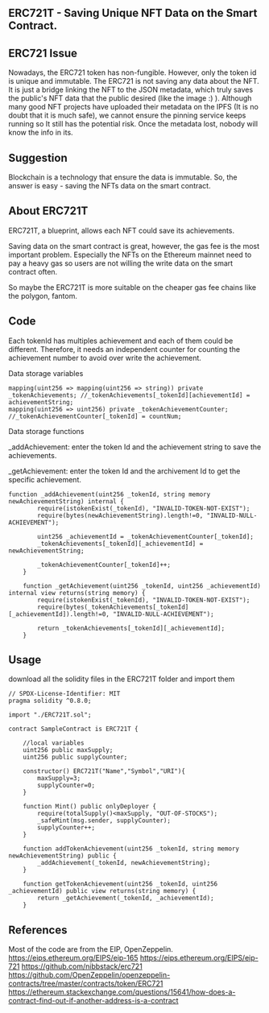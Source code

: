 ## ERC721T - Saving Unique NFT Data on the Smart Contract.

## ERC721 Issue
Nowadays, the ERC721 token has non-fungible. However, only the token id is unique and immutable. The ERC721 is not saving any data about the NFT. It is just a bridge linking the NFT to the JSON metadata, which truly saves the public's NFT data that the public desired (like the image :) ). Although many good NFT projects have uploaded their metadata on the IPFS (It is no doubt that it is much safe), we cannot ensure the pinning service keeps running so It still has the potential risk. Once the metadata lost, nobody will know the info in its.

## Suggestion
Blockchain is a technology that ensure the data is immutable. So, the answer is easy - saving the NFTs data on the smart contract.

## About ERC721T
ERC721T, a blueprint, allows each NFT could save its achievements.

Saving data on the smart contract is great, however, the gas fee is the most important problem. Especially the NFTs on the Ethereum mainnet need to pay a heavy gas so users are not willing the write data on the smart contract often.

So maybe the ERC721T is more suitable on the cheaper gas fee chains like the polygon, fantom.

## Code
Each tokenId has multiples achievement and each of them could be different. Therefore, it needs an independent counter for counting the achievement number to avoid over write the achievement.

Data storage variables
```solidity
mapping(uint256 => mapping(uint256 => string)) private _tokenAchievements; //_tokenAchievements[_tokenId][achievementId] = achievementString;
mapping(uint256 => uint256) private _tokenAchievementCounter; //_tokenAchievementCounter[_tokenId] = countNum;
```

Data storage functions

_addAchievement: enter the token Id and the achievement string to save the achievements.

_getAchievement: enter the token Id and the archivement Id to get the specific achievement.

```solidity
function _addAchievement(uint256 _tokenId, string memory newAchievementString) internal {
        require(istokenExist(_tokenId), "INVALID-TOKEN-NOT-EXIST");
        require(bytes(newAchievementString).length!=0, "INVALID-NULL-ACHIEVEMENT");

        uint256 _achievementId = _tokenAchievementCounter[_tokenId];
        _tokenAchievements[_tokenId][_achievementId] = newAchievementString;

        _tokenAchievementCounter[_tokenId]++;
    }

    function _getAchievement(uint256 _tokenId, uint256 _achievementId) internal view returns(string memory) {
        require(istokenExist(_tokenId), "INVALID-TOKEN-NOT-EXIST");
        require(bytes(_tokenAchievements[_tokenId][_achievementId]).length!=0, "INVALID-NULL-ACHIEVEMENT");

        return _tokenAchievements[_tokenId][_achievementId];
    } 
```

## Usage
download all the solidity files in the ERC721T folder and import them

```solidity
// SPDX-License-Identifier: MIT
pragma solidity ^0.8.0;

import "./ERC721T.sol";

contract SampleContract is ERC721T {

    //local variables
    uint256 public maxSupply;
    uint256 public supplyCounter;

    constructor() ERC721T("Name","Symbol","URI"){
        maxSupply=3;
        supplyCounter=0;
    }

    function Mint() public onlyDeployer {
        require(totalSupply()<maxSupply, "OUT-OF-STOCKS");
        _safeMint(msg.sender, supplyCounter);
        supplyCounter++;
    }

    function addTokenAchievement(uint256 _tokenId, string memory newAchievementString) public {
        _addAchievement(_tokenId, newAchievementString);
    }

    function getTokenAchievement(uint256 _tokenId, uint256 _achievementId) public view returns(string memory) {
        return _getAchievement(_tokenId, _achievementId);
    }
```

## References
Most of the code are from the EIP, OpenZeppelin.
https://eips.ethereum.org/EIPS/eip-165
https://eips.ethereum.org/EIPS/eip-721
https://github.com/nibbstack/erc721
https://github.com/OpenZeppelin/openzeppelin-contracts/tree/master/contracts/token/ERC721
https://ethereum.stackexchange.com/questions/15641/how-does-a-contract-find-out-if-another-address-is-a-contract
